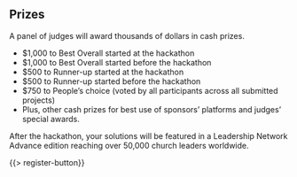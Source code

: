 ﻿## <i class="icon fa-trophy"></i> Prizes

A panel of judges will award thousands of dollars in cash prizes.

* <i class="icon fa-money money"></i> $1,000 to Best Overall started at the hackathon
* <i class="icon fa-money money"></i> $1,000 to Best Overall started before the hackathon
* <i class="icon fa-money money"></i> $500 to Runner-up started at the hackathon
* <i class="icon fa-money money"></i> $500 to Runner-up started before the hackathon
* <i class="icon fa-money money"></i> $750 to People’s choice (voted by all participants across all submitted projects)
* <i class="icon fa-money money"></i> Plus, other cash prizes for best use of sponsors’ platforms and judges’ special awards.

After the hackathon, your solutions will be featured in a Leadership Network Advance edition reaching over 50,000 church leaders worldwide. 

{{> register-button}}
